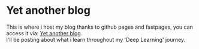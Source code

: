 # Yet another blog

This is where i host my blog thanks to github pages and fastpages, you can access it via: [Yet another blog](https://igrek-code.github.io/blog).  
I'll be posting about what i learn throughout my 'Deep Learning' journey.
